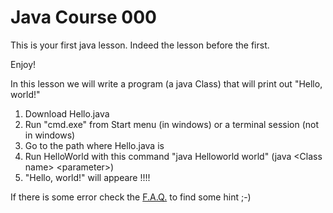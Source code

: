 # Java Course 000

This is your first java lesson. Indeed the lesson before the first.

Enjoy!

In this lesson we will write a program (a java Class) that will print out "Hello, world!"

1. Download Hello.java
2. Run "cmd.exe" from Start menu (in windows) or a terminal session (not in windows)
3. Go to the path where Hello.java is
4. Run  HelloWorld with this command "java Helloworld world" (java \<Class name\> \<parameter\>)
5. "Hello, world!" will appeare !!!!

If there is some error check the [F.A.Q.](faq.txt) to find some hint ;-) 

